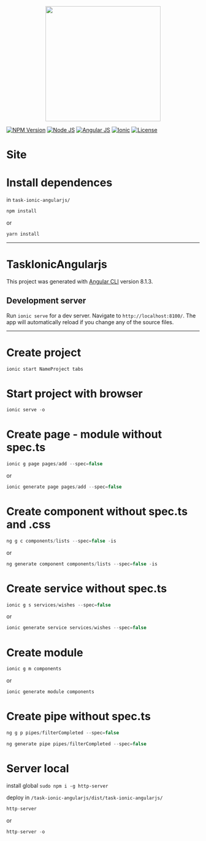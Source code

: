<p align="center">
    <img src="https://i.imgur.com/Z0ZklBp.png" width="300">
</p>

[![NPM Version][npm-badge]][npm-url]
[![Node JS][node-badge]][node-url]
[![Angular JS][angular-badge]][angular-url]
[![Ionic][ionic-badge]][ionic-url]
[![License][license-badge]][license-url]

# Site
<!-- ![Spotify angularjs](https://i.imgur.com/B2heenX.png) -->

# Install dependences
in ```task-ionic-angularjs/```

```bash
npm install
```
or
```bash
yarn install
```

***

# TaskIonicAngularjs

This project was generated with [Angular CLI](https://github.com/angular/angular-cli) version 8.1.3.

## Development server

Run `ionic serve` for a dev server. Navigate to `http://localhost:8100/`. The app will automatically reload if you change any of the source files.

***

# Create project
```javascript
ionic start NameProject tabs
```

# Start project with browser
```javascript
ionic serve -o
```

# Create page - module without spec.ts
```javascript
ionic g page pages/add --spec=false
```
or

```javascript
ionic generate page pages/add --spec=false
```

# Create component without spec.ts and .css
```javascript
ng g c components/lists --spec=false -is
```
or

```javascript
ng generate component components/lists --spec=false -is
```

# Create service without spec.ts
```javascript
ionic g s services/wishes --spec=false
```
or
```javascript
ionic generate service services/wishes --spec=false
```

# Create module
```javascript
ionic g m components
```
or
```javascript
ionic generate module components
```

# Create pipe without spec.ts
```javascript
ng g p pipes/filterCompleted --spec=false
```
```javascript
ng generate pipe pipes/filterCompleted --spec=false
```

<!--
# Create project build to production
```javascript
ng build --prod=true
``` -->

# Server local
install global ```sudo npm i -g http-server```

deploy in ```/task-ionic-angularjs/dist/task-ionic-angularjs/```

```javascript
http-server
```
or
```javascript
http-server -o
```

[npm-badge]: https://img.shields.io/badge/npm-v6.13.4-brightgreen.svg
[npm-url]: https://www.npmjs.com
[node-badge]: https://img.shields.io/badge/nodejs-v10.18.1-brightgreen
[node-url]: https://nodejs.org/download/release/v10.18.1/
[angular-badge]: https://img.shields.io/badge/angular--CLI-v8.1.3-brightgreen
[angular-url]: https://angular.io/cli/
[ionic-badge]: https://img.shields.io/badge/ionic-v5.4.15-brightgreen
[ionic-url]: https://ionicframework.com/
[license-badge]: https://img.shields.io/badge/license-MIT-green.svg
[license-url]: https://opensource.org/licenses/MIT
